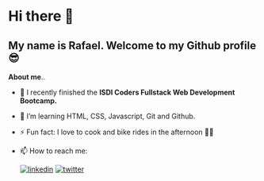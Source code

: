 # Hi there 👋

## My name is Rafael. Welcome to my Github profile 😎

**About me**..

- 🔭 I recently finished the **ISDI Coders Fullstack Web Development Bootcamp.**
- 🌱 I’m learning HTML, CSS, Javascript, Git and Github.
- ⚡ Fun fact: I love to cook and bike rides in the afternoon 🚴‍♂️
- 📫 How to reach me:

    [![linkedin](https://img.shields.io/badge/LinkedIn-Profile-blue)](https://www.linkedin.com/in/rinfante91/) [![twitter](https://img.shields.io/badge/Twitter-Profile-lightblue)](https://x.com/rafaeduar46)

<!--
**Rafa0297/Rafa0297** is a ✨ _special_ ✨ repository because its `README.md` (this file) appears on your GitHub profile.

Here are some ideas to get you started:

- 🔭 I’m currently working on ...
- 🌱 I’m currently learning ...
- 👯 I’m looking to collaborate on ...
- 🤔 I’m looking for help with ...
- 💬 Ask me about ...
- 📫 How to reach me: ...
- 😄 Pronouns: ...
- ⚡ Fun fact: ...
-->
